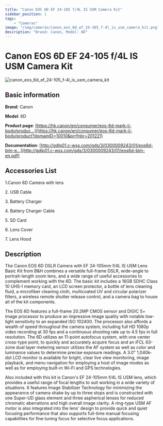 ```yaml
---
title: "Canon EOS 6D EF 24-105 f/4L IS USM Camera Kit"
sidebar_position: 1
tags:
    - "Cameras"
image: "/img/cameras/canon_eos_6d_ef_24-105_f-4l_is_usm_camera_kit.png"
description: "Brand: Canon, Model: 6D"
---
```

# Canon EOS 6D EF 24-105 f/4L IS USM Camera Kit

![canon_eos_6d_ef_24-105_f-4l_is_usm_camera_kit](/img/cameras/canon_eos_6d_ef_24-105_f-4l_is_usm_camera_kit.png)

## Basic information

**Brand**: Canon

**Model**: 6D

**Product page**: [https://hk.canon/en/consumer/eos-6d-mark-ii-body/produc...](https://hk.canon/en/consumer/eos-6d-mark-ii-body/product?domainID=10010&prrfnbr=201221)

**Documentation**: [http://gdlp01.c-wss.com/gds/3/0300009243/01/eos6d-bim-e...](http://gdlp01.c-wss.com/gds/3/0300009243/01/eos6d-bim-en.pdf)

## Accessories List

1\.Canon 6D Camera with lens

 2\. USB Cable

 3\. Battery Charger

 4\. Battery Charger Cable

 5\. SD Card

 6\. Lens Cover

 7\. Lens Hood

## Description

The Canon EOS 6D DSLR Camera with EF 24\-105mm f/4L IS USM Lens Basic Kit from B&H combines a versatile full\-frame DSLR, wide\-angle to portrait\-length zoom lens, and a wide range of useful accessories to complement working with the 6D\. The basic kit includes a 16GB SDHC Class 10 UHS\-I memory card, an LCD screen protector, a bottle of lens cleaning fluid, a microfiber cleaning cloth, multicoated UV and circular polarizer filters, a wireless remote shutter release control, and a camera bag to house all of the kit components\.



The EOS 6D features a full\-frame 20\.2MP CMOS sensor and DIGIC 5\+ image processor to produce an impressive image quality with notable low\-light sensitivity to an expanded ISO 102400\. The processor also affords a wealth of speed throughout the camera system, including full HD 1080p video recording at 30 fps and a continuous shooting rate up to 4\.5 fps in full resolution\. The 6D utilizes an 11\-point autofocus system, with one center cross\-type point, to quickly and accurately acquire focus and an iFCL 63\-zone dual layer metering sensor utilizes the AF system as well as color and luminance values to determine precise exposure readings\. A 3\.0" 1,040k\-dot LCD monitor is available for bright, clear live view monitoring, image playback, and menu navigation for employing a host of image modes as well as for employing built\-in Wi\-Fi and GPS technologies\.



Also included with this kit is Canon's EF 24\-105mm f/4L IS USM lens, which provides a useful range of focal lengths to suit working in a wide variety of situations\. It features Image Stabilizer Technology for minimizing the appearance of camera shake by up to three stops and is constructed with one Super\-UD glass element and three aspherical lenses for reduced chromatic aberrations and high overall image clarity\. A ring\-type USM AF motor is also integrated into the lens' design to provide quick and quiet focusing performance that also supports full\-time manual focusing capabilities for fine tuning focus for selective focus applications\.

